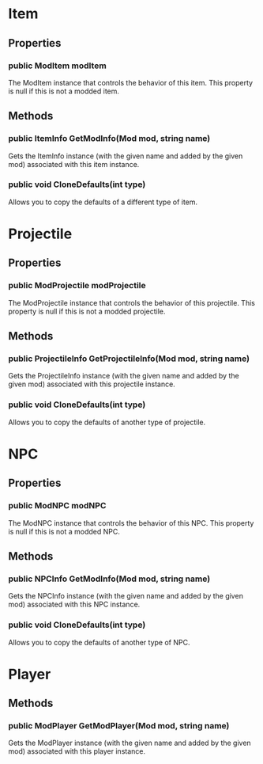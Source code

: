 # Item

## Properties

### public ModItem modItem

The ModItem instance that controls the behavior of this item. This property is null if this is not a modded item.

## Methods

### public ItemInfo GetModInfo(Mod mod, string name)

Gets the ItemInfo instance (with the given name and added by the given mod) associated with this item instance.

### public void CloneDefaults(int type)

Allows you to copy the defaults of a different type of item.

# Projectile

## Properties

### public ModProjectile modProjectile

The ModProjectile instance that controls the behavior of this projectile. This property is null if this is not a modded projectile.

## Methods

### public ProjectileInfo GetProjectileInfo(Mod mod, string name)

Gets the ProjectileInfo instance (with the given name and added by the given mod) associated with this projectile instance.

### public void CloneDefaults(int type)

Allows you to copy the defaults of another type of projectile.

# NPC

## Properties

### public ModNPC modNPC

The ModNPC instance that controls the behavior of this NPC. This property is null if this is not a modded NPC.

## Methods

### public NPCInfo GetModInfo(Mod mod, string name)

Gets the NPCInfo instance (with the given name and added by the given mod) associated with this NPC instance.

### public void CloneDefaults(int type)

Allows you to copy the defaults of another type of NPC.

# Player

## Methods

### public ModPlayer GetModPlayer(Mod mod, string name)

Gets the ModPlayer instance (with the given name and added by the given mod) associated with this player instance.